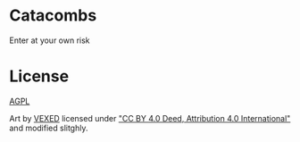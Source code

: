 # Catacombs

Enter at your own risk

# License

[AGPL](https://www.gnu.org/licenses/agpl-3.0.en.html)

Art by [VEXED](https://v3x3d.itch.io/) licensed under ["CC BY 4.0 Deed, Attribution 4.0 International"](https://creativecommons.org/licenses/by/4.0/deed.en) and modified slitghly.

